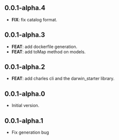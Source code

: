 ## 0.0.1-alpha.4

 - **FIX**: fix catalog format.

## 0.0.1-alpha.3

 - **FEAT**: add dockerfile generation.
 - **FEAT**: add toMap method on models.

## 0.0.1-alpha.2

 - **FEAT**: add charles cli and the darwin_starter library.

## 0.0.1-alpha.0

- Initial version.

## 0.0.1-alpha.1

- Fix generation bug